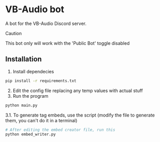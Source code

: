 # VB-Audio bot
A bot for the VB-Audio Discord server.

> [!CAUTION]
> This bot only will work with the 'Public Bot' toggle disabled
>
## Installation
1. Install dependecies
```bash
pip install -r requirements.txt
```
2. Edit the config file replacing any temp values with actual stuff
3. Run the program
```bash
python main.py
```
3.1. To generate tag embeds, use the script (modify the file to generate them, you can't do it in a terminal)
```bash
# After editing the embed creator file, run this
python embed_writer.py
```
